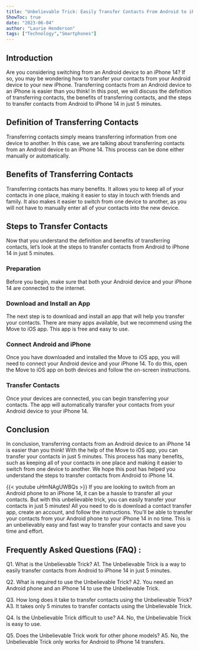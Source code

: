 ```yaml
---
title: "Unbelievable Trick: Easily Transfer Contacts From Android to iPhone 14 in Just 5 Minutes!"
ShowToc: true 
date: "2023-06-04"
author: "Laurie Henderson" 
tags: ["Technology","Smartphones"]
---
```

## Introduction 

Are you considering switching from an Android device to an iPhone 14? If so, you may be wondering how to transfer your contacts from your Android device to your new iPhone. Transferring contacts from an Android device to an iPhone is easier than you think! In this post, we will discuss the definition of transferring contacts, the benefits of transferring contacts, and the steps to transfer contacts from Android to iPhone 14 in just 5 minutes. 

## Definition of Transferring Contacts 

Transferring contacts simply means transferring information from one device to another. In this case, we are talking about transferring contacts from an Android device to an iPhone 14. This process can be done either manually or automatically. 

## Benefits of Transferring Contacts 

Transferring contacts has many benefits. It allows you to keep all of your contacts in one place, making it easier to stay in touch with friends and family. It also makes it easier to switch from one device to another, as you will not have to manually enter all of your contacts into the new device. 

## Steps to Transfer Contacts 

Now that you understand the definition and benefits of transferring contacts, let’s look at the steps to transfer contacts from Android to iPhone 14 in just 5 minutes. 

### Preparation 

Before you begin, make sure that both your Android device and your iPhone 14 are connected to the internet. 

### Download and Install an App 

The next step is to download and install an app that will help you transfer your contacts. There are many apps available, but we recommend using the Move to iOS app. This app is free and easy to use. 

### Connect Android and iPhone 

Once you have downloaded and installed the Move to iOS app, you will need to connect your Android device and your iPhone 14. To do this, open the Move to iOS app on both devices and follow the on-screen instructions. 

### Transfer Contacts 

Once your devices are connected, you can begin transferring your contacts. The app will automatically transfer your contacts from your Android device to your iPhone 14. 

## Conclusion 

In conclusion, transferring contacts from an Android device to an iPhone 14 is easier than you think! With the help of the Move to iOS app, you can transfer your contacts in just 5 minutes. This process has many benefits, such as keeping all of your contacts in one place and making it easier to switch from one device to another. We hope this post has helped you understand the steps to transfer contacts from Android to iPhone 14.

{{< youtube uHmNAgUWBQs >}} 
If you are looking to switch from an Android phone to an iPhone 14, it can be a hassle to transfer all your contacts. But with this unbelievable trick, you can easily transfer your contacts in just 5 minutes! All you need to do is download a contact transfer app, create an account, and follow the instructions. You'll be able to transfer your contacts from your Android phone to your iPhone 14 in no time. This is an unbelievably easy and fast way to transfer your contacts and save you time and effort.

## Frequently Asked Questions (FAQ) :
Q1. What is the Unbelievable Trick? 
A1. The Unbelievable Trick is a way to easily transfer contacts from Android to iPhone 14 in just 5 minutes.

Q2. What is required to use the Unbelievable Trick? 
A2. You need an Android phone and an iPhone 14 to use the Unbelievable Trick.

Q3. How long does it take to transfer contacts using the Unbelievable Trick? 
A3. It takes only 5 minutes to transfer contacts using the Unbelievable Trick.

Q4. Is the Unbelievable Trick difficult to use? 
A4. No, the Unbelievable Trick is easy to use.

Q5. Does the Unbelievable Trick work for other phone models? 
A5. No, the Unbelievable Trick only works for Android to iPhone 14 transfers.


